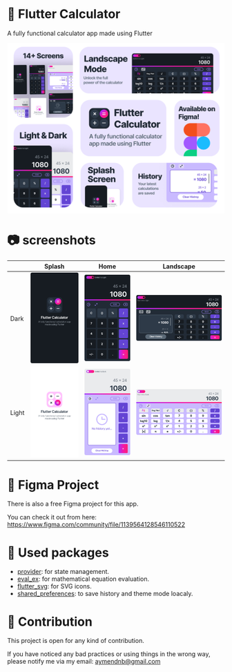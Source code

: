 # 🔢 Flutter Calculator
A fully functional calculator app made using Flutter

<p align="center">
<img src="screenshots/thumbnail.png" alt="Thumbnail" width="680"/>
</p>

# 📷 screenshots

|       | Splash                                 | Home                               | Landscape                             |
|-------|----------------------------------------|------------------------------------|---------------------------------------|
| Dark  | ![splash](screenshots/splash-dark.png) | ![home](screenshots/home-dark.png) | ![landscape](screenshots/ls-dark.png) |
| Light | ![splash](screenshots/splash.png)      | ![home](screenshots/history.png)      | ![landscape](screenshots/ls.png)      |

# 🎨 Figma Project

There is also a free Figma project for this app.

You can check it out from here: https://www.figma.com/community/file/1139564128546110522

# 🔨 Used packages

- <a href="https://pub.dev/packages/provider" target="_blank">provider</a>: for state management.
- <a href="https://pub.dev/packages/eval_ex" target="_blank">eval_ex</a>: for mathematical equation evaluation.
- <a href="https://pub.dev/packages/flutter_svg" target="_blank">flutter_svg</a>: for SVG icons.
- <a href="https://pub.dev/packages/shared_preferences" target="_blank">shared_preferences</a>: to save history and theme mode loacaly.

# 🤝 Contribution

This project is open for any kind of contribution.

If you have noticed any bad practices or using things in the wrong way, please notify me via my email: [aymendnb@gmail.com](mailto:aymendnb@gmail.com?subject=Flutter%20calculator%20app)
